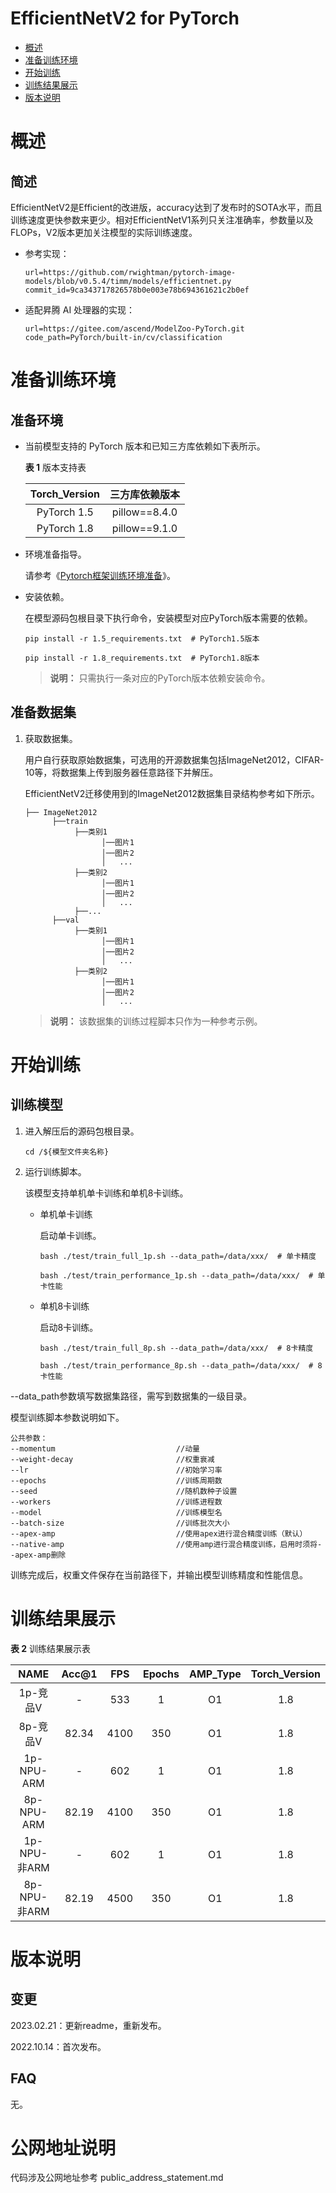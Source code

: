 # EfficientNetV2 for PyTorch

-   [概述](概述.md)
-   [准备训练环境](准备训练环境.md)
-   [开始训练](开始训练.md)
-   [训练结果展示](训练结果展示.md)
-   [版本说明](版本说明.md)



# 概述

## 简述

EfficientNetV2是Efficient的改进版，accuracy达到了发布时的SOTA水平，而且训练速度更快参数来更少。相对EfficientNetV1系列只关注准确率，参数量以及FLOPs，V2版本更加关注模型的实际训练速度。


- 参考实现：

  ```
  url=https://github.com/rwightman/pytorch-image-models/blob/v0.5.4/timm/models/efficientnet.py
  commit_id=9ca343717826578b0e003e78b694361621c2b0ef
  ```

- 适配昇腾 AI 处理器的实现：

  ```
  url=https://gitee.com/ascend/ModelZoo-PyTorch.git
  code_path=PyTorch/built-in/cv/classification
  ```


# 准备训练环境

## 准备环境

- 当前模型支持的 PyTorch 版本和已知三方库依赖如下表所示。

  **表 1**  版本支持表

  | Torch_Version      | 三方库依赖版本                                 |
  | :--------: | :----------------------------------------------------------: |
  | PyTorch 1.5 | pillow==8.4.0 |
  | PyTorch 1.8 | pillow==9.1.0 |
  
- 环境准备指导。

  请参考《[Pytorch框架训练环境准备](https://www.hiascend.com/document/detail/zh/ModelZoo/pytorchframework/ptes)》。
  
- 安装依赖。

  在模型源码包根目录下执行命令，安装模型对应PyTorch版本需要的依赖。
  ```
  pip install -r 1.5_requirements.txt  # PyTorch1.5版本
  
  pip install -r 1.8_requirements.txt  # PyTorch1.8版本
  ```
  > **说明：** 
  >只需执行一条对应的PyTorch版本依赖安装命令。


## 准备数据集

1. 获取数据集。

   用户自行获取原始数据集，可选用的开源数据集包括ImageNet2012，CIFAR-10等，将数据集上传到服务器任意路径下并解压。

   EfficientNetV2迁移使用到的ImageNet2012数据集目录结构参考如下所示。

   ```
   ├── ImageNet2012
         ├──train
              ├──类别1
                    │──图片1
                    │──图片2
                    │   ...       
              ├──类别2
                    │──图片1
                    │──图片2
                    │   ...   
              ├──...                     
         ├──val  
              ├──类别1
                    │──图片1
                    │──图片2
                    │   ...       
              ├──类别2
                    │──图片1
                    │──图片2
                    │   ...              
   ```

   > **说明：** 
   > 该数据集的训练过程脚本只作为一种参考示例。


# 开始训练

## 训练模型

1. 进入解压后的源码包根目录。

   ```
   cd /${模型文件夹名称}
   ```

2. 运行训练脚本。

   该模型支持单机单卡训练和单机8卡训练。

   - 单机单卡训练

     启动单卡训练。

     ```
     bash ./test/train_full_1p.sh --data_path=/data/xxx/  # 单卡精度
     
     bash ./test/train_performance_1p.sh --data_path=/data/xxx/  # 单卡性能
     ```

   - 单机8卡训练

     启动8卡训练。

     ```
     bash ./test/train_full_8p.sh --data_path=/data/xxx/  # 8卡精度
     
     bash ./test/train_performance_8p.sh --data_path=/data/xxx/  # 8卡性能
     ```

--data_path参数填写数据集路径，需写到数据集的一级目录。

模型训练脚本参数说明如下。

   ```
公共参数：
--momentum                           //动量
--weight-decay                       //权重衰减
--lr                                 //初始学习率
--epochs                             //训练周期数
--seed                               //随机数种子设置
--workers                            //训练进程数
--model                              //训练模型名
--batch-size                         //训练批次大小
--apex-amp                           //使用apex进行混合精度训练（默认）
--native-amp                         //使用amp进行混合精度训练，启用时须将--apex-amp删除
   ```

   训练完成后，权重文件保存在当前路径下，并输出模型训练精度和性能信息。

# 训练结果展示

**表 2**  训练结果展示表

|   NAME   | Acc@1 | FPS  | Epochs | AMP_Type | Torch_Version |
| :------: | :---: | :--: | :----: | :------: | :-----------: |
| 1p-竞品V |   -   | 533  |   1    |    O1    |      1.8      |
| 8p-竞品V | 82.34 | 4100 |  350   |    O1    |      1.8      |
|  1p-NPU-ARM  |   -   | 602  |   1    |    O1    |      1.8      |
|  8p-NPU-ARM  | 82.19 | 4100 |  350   |    O1    |      1.8      |
|  1p-NPU-非ARM  |   -   | 602  |   1    |    O1    |      1.8      |
|  8p-NPU-非ARM  | 82.19 | 4500 |  350   |    O1    |      1.8      |


# 版本说明

## 变更

2023.02.21：更新readme，重新发布。

2022.10.14：首次发布。

## FAQ

无。

# 公网地址说明

代码涉及公网地址参考 public_address_statement.md